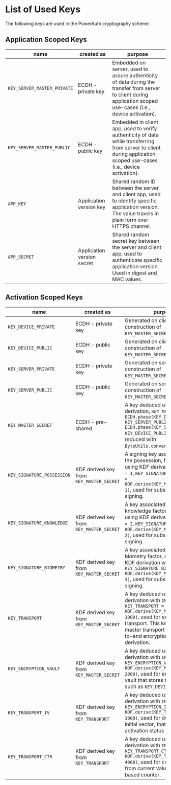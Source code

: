 # List of Used Keys

The following keys are used in the PowerAuth cryptography scheme.

## Application Scoped Keys

| name                        | created as                               | purpose                                                                                                                                                             |
|-----------------------------|------------------------------------------|---------------------------------------------------------------------------------------------------------------------------------------------------------------------|
| `KEY_SERVER_MASTER_PRIVATE` | ECDH - private key                       | Embedded on server, used to assure authenticity of data during the transfer from server to client during application scoped use-cases (i.e., device activation).    |
| `KEY_SERVER_MASTER_PUBLIC`  | ECDH - public key                        | Embedded in client app, used to verify authenticity of data while transferring from server to client during application scoped use-cases (i.e., device activation). |
| `APP_KEY`                   | Application version key                  | Shared random ID between the server and client app, used to identify specific application version. The value travels in plain form over HTTPS channel.              |
| `APP_SECRET`                | Application version secret               | Shared random secret key between the server and client app, used to authenticate specific application version. Used in digest and MAC values.                       |


## Activation Scoped Keys

| name                        | created as                               | purpose                                                                                                                                                                                                                              |
|-----------------------------|------------------------------------------|--------------------------------------------------------------------------------------------------------------------------------------------------------------------------------------------------------------------------------------|
| `KEY_DEVICE_PRIVATE`        | ECDH - private key                       | Generated on client to allow construction of `KEY_MASTER_SECRET`.                                                                                                                                                                    |
| `KEY_DEVICE_PUBLIC`         | ECDH - public key                        | Generated on client to allow construction of `KEY_MASTER_SECRET`.                                                                                                                                                                    |
| `KEY_SERVER_PRIVATE`        | ECDH - private key                       | Generated on server to allow construction of `KEY_MASTER_SECRET`.                                                                                                                                                                    |
| `KEY_SERVER_PUBLIC`         | ECDH - public key                        | Generated on server to allow construction of `KEY_MASTER_SECRET`.                                                                                                                                                                    |
| `KEY_MASTER_SECRET`         | ECDH - pre-shared                        | A key deduced using ECDH derivation, `KEY_MASTER_SECRET = ECDH.phase(KEY_DEVICE_PRIVATE, KEY_SERVER_PUBLIC) = ECDH.phase(KEY_SERVER_PRIVATE, KEY_DEVICE_PUBLIC)` and then reduced with `ByteUtils.convert32Bto16B()`.                |
| `KEY_SIGNATURE_POSSESSION`  | KDF derived key from `KEY_MASTER_SECRET` | A signing key associated with the possession, factor deduced using KDF derivation with `INDEX = 1`, `KEY_SIGNATURE_POSSESSION = KDF.derive(KEY_MASTER_SECRET, 1)`, used for subsequent request signing.                              |
| `KEY_SIGNATURE_KNOWLEDGE`   | KDF derived key from `KEY_MASTER_SECRET` | A key associated with the knowledge factor, deduced using KDF derivation with `INDEX = 2`, `KEY_SIGNATURE_KNOWLEDGE = KDF.derive(KEY_MASTER_SECRET, 2)`, used for subsequent request signing.                                        |
| `KEY_SIGNATURE_BIOMETRY`    | KDF derived key from `KEY_MASTER_SECRET` | A key associated with the biometry factor, deduced using KDF derivation with `INDEX = 3`, `KEY_SIGNATURE_BIOMETRY = KDF.derive(KEY_MASTER_SECRET, 3)`, used for subsequent request signing.                                          |
| `KEY_TRANSPORT`             | KDF derived key from `KEY_MASTER_SECRET` | A key deduced using KDF derivation with `INDEX = 1000`, `KEY_TRANSPORT = KDF.derive(KEY_MASTER_SECRET, 1000)`, used for encrypted data transport. This key is used as master transport key for end-to-end encryption key derivation. |
| `KEY_ENCRYPTION_VAULT`      | KDF derived key from `KEY_MASTER_SECRET` | A key deduced using KDF derivation with `INDEX = 2000`, `KEY_ENCRYPTION_VAULT = KDF.derive(KEY_MASTER_SECRET, 2000)`, used for encrypting a vault that stores the secret data, such as `KEY_DEVICE_PRIVATE`.                         |
| `KEY_TRANSPORT_IV`          | KDF derived key from `KEY_TRANSPORT`     | A key deduced using KDF derivation with `INDEX = 3000`, `KEY_ENCRYPTION_IV = KDF.derive(KEY_TRANSPORT, 3000)`, used for derivation of initial vector, that encrypts activation status blob.                                          |
| `KEY_TRANSPORT_CTR`         | KDF derived key from `KEY_TRANSPORT`     | A key deduced using KDF derivation with `INDEX = 4000`, `KEY_TRANSPORT_CTR = KDF.derive(KEY_TRANSPORT, 4000)`, used for computing hash from current value of hash-based counter.                                                     |